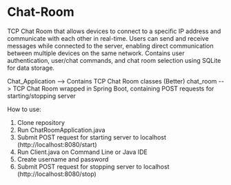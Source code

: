 # Chat-Room
TCP Chat Room that allows devices to connect to a specific IP address and communicate with each other in real-time. Users can send and receive messages while connected to the server, enabling direct communication between multiple devices on the same network. Contains user authentication, user/chat commands, and chat room selection using SQLite for data storage.

Chat_Application --> Contains TCP Chat Room classes
(Better) chat_room --> TCP Chat Room wrapped in Spring Boot, containing POST requests for starting/stopping server

How to use:
1. Clone repository
2. Run ChatRoomApplication.java
3. Submit POST request for starting server to localhost (http://localhost:8080/start)
4. Run Client.java on Command Line or Java IDE
5. Create username and password
6. Submit POST request for stopping server to localhost (http://localhost:8080/stop)
